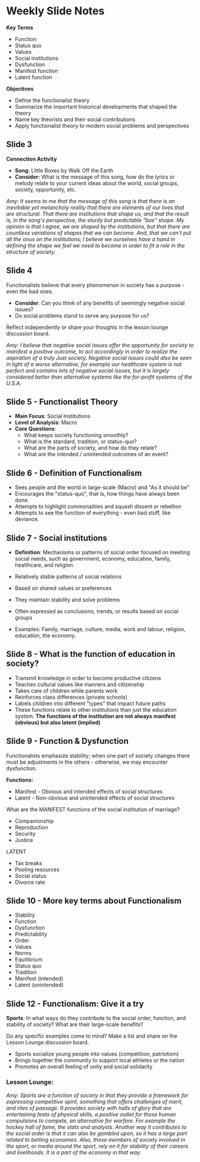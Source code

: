 # Weekly Slide Notes
**Key Terms**
- Function
- Status quo
- Values
- Social institutions
- Dysfunction
- Manifest function
- Latent function

**Objectives**
- Define the functionalist theory
- Summarize the important historical developments that shaped the theory
- Name key theorists and their social contributions
- Apply functionalist theory to modern social problems and perspectives

## Slide 3
**Connection Activity**
- **Song**: Little Boxes by Walk Off the Earth
- **Consider:** What is the message of this song, how do the lyrics or melody relate to your current ideas about the world, social groups, society, opportunity, etc. 


_Amy: It seems to me that the message of this song is that there is an inevitable yet melancholy reality that there are elements of our lives that are structural. That there are institutions that shape us, and that the result is, in the song's perspective, the sturdy but predictable "box" shape. My opinion is that I agree, we are shaped by the institutions, but that there are countless variations of shapes that we can become. And, that we can't put all the onus on the institutions; I believe we ourselves have a hand in defining the shape we feel we need to become in order to fit a role in the structure of society._

## Slide 4
Functionalists believe that every phenomenon in society has a purpose - even the bad ones. 

* **Consider**: Can you think of any benefits of seemingly negative social issues?
* Do social problems stand to serve any purpose for us?

Reflect independently or share your thoughts in the lesson lounge discussion board. 

_Amy: I believe that negative social issues offer the opportunity for society to manifest a positive outcome, to act accordingly in order to realize the aspiration of a truly Just society. Negative social issues could also be seen in light of a worse alternative, for example our healthcare system is not perfect and contains lots of negative social issues, but it is largely considered better than alternative systems like the for-profit systems of the U.S.A._

## Slide 5 - Functionalist Theory
- **Main Focus**: Social Institutions
- **Level of Analysis**: Macro
- **Core Questions**:
  - What keeps society functioning smoothly?
  - What is the standard, tradition, or status-quo?
  - What are the parts of society, and how do they relate?
  - What are the intended / unintended outcomes of an event?

## Slide 6 - Definition of Functionalism
- Sees people and the world in large-scale (Macro) and "As it should be"
- Encourages the "status-quo", that is, how things have always been done. 
- Attempts to highlight commonalities and squash dissent or rebellion
- Attempts to see the function of everything - even bad stuff, like deviance. 

## Slide 7 - Social institutions
- **Definition**: Mechanisms or patterns of social order focused on meeting social needs, such as government, economy, education, family, healthcare, and religion. 

- Relatively stable patterns of social relations
- Based on shared values or preferences
- They maintain stability and solve problems
- Often expressed as conclusions, trends, or results based on social groups
- Examples: Family, marriage, culture, media, work and labour, religion, education, the economy.

## Slide 8 - What is the function of education in society?
- Transmit knowledge in order to become productive citizens
- Teaches cultural values like manners and citizenship
- Takes care of children while parents work
- Reinforces class differences (private schools)
- Labels children into different "types" that impact future paths
- These functions relate to other institutions than just the education system. **The functions of the institution are not always manifest (obvious) but also latent (implied)**

## Slide 9 - Function & Dysfunction
Functionalists emphasize stability; when one part of society changes there must be adjustments in the others - otherwise, we may encounter dysfunction. 

**Functions:**
- Manifest - Obvious and intended effects of social structures
- Latent - Non-obvious and unintended effects of social structures

What are the MANIFEST functions of the social institution of marriage?
- Companionship
- Reproduction
- Security
- Justice

LATENT
- Tax breaks
- Pooling resources
- Social status
- Divorce rate

## Slide 10 - More key terms about Functionalism
- Stability
- Function
- Dysfunction
- Predictability
- Order
- Values
- Norms
- Equilibrium
- Status quo
- Tradition
- Manifest (intended)
- Latent (unintended)

## Slide 12 - Functionalism: Give it a try
**Sports**: In what ways do they contribute to the social order, function, and stability of society? What are their large-scale benefits?

Do any specific examples come to mind? Make a list and share on the Lesson Lounge discussion board. 

- Sports socialize young people into values (competition, patriotism)
- Brings together the community to support local athletes or the nation
- Promotes an overall feeling of unity and social solidarity

### Lesson Lounge:
_Amy: Sports are a function of society in that they provide a framework for expressing competitive spirit, something that offers challenges of merit, and rites of passage. It provides society with halls of glory that are entertaining feats of physical skills, a positive outlet for those human compulsions to compete, an alternative for warfare. For example the hockey hall of fame, the stats and analysts. Another way it contributes to the social order is that it can also be gambled upon, so it has a large part related to betting economies. Also, those members of society involved in the sport, or media around the sport, rely on it for stability of their careers and livelihoods. It is a part of the economy in that way._

